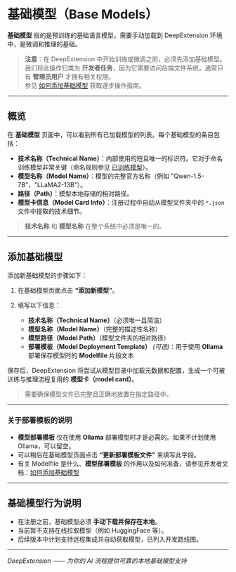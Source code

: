# 基础模型（Base Models）

**基础模型** 指的是预训练的基础语言模型，需要手动加载到 DeepExtension 环境中，是微调和推理的基础。

> **注意**：在 DeepExtension 中开始训练或微调之前，必须先添加基础模型。我们将此操作归类为 **开发者任务**，因为它需要访问后端文件系统，通常只有 **管理员用户** 才拥有相关权限。  
> 参见 [如何添加基础模型](../../developer/how-to-add-base-models.zh.md) 获取逐步操作指南。

---

## 概览

在 **基础模型** 页面中，可以看到所有已加载模型的列表。每个基础模型的条目包括：

- **技术名称（Technical Name）**：内部使用的短且唯一的标识符。它对于命名训练模型非常关键（命名规则参见 [已训练模型](trained-models.zh.md)）。
- **模型名称（Model Name）**：模型的完整官方名称（例如 "Qwen-1.5-7B"，"LLaMA2-13B"）。
- **路径（Path）**：模型本地存储的相对路径。
- **模型卡信息（Model Card Info）**：注册过程中自动从模型文件夹中的 `*.json` 文件中提取的技术细节。

> **技术名称** 和 **模型名称** 在整个系统中必须是唯一的。

---

## 添加基础模型

添加新基础模型的步骤如下：

1. 在基础模型页面点击 **“添加新模型”**。
2. 填写以下信息：

    - **技术名称（Technical Name）**（必须唯一且简洁）
    - **模型名称（Model Name）**（完整的描述性名称）
    - **模型路径（Model Path）**（模型文件夹的相对路径）
    - **部署模板（Model Deployment Template）** *(可选)*：用于使用 **Ollama** 部署保存模型时的 **Modelfile** 片段文本

保存后，DeepExtension 将尝试从模型目录中加载元数据和配置，生成一个可被训练与推理流程复用的 **模型卡（model card）**。

> 需要确保模型文件已完整且正确地放置在指定路径中。

---

### 关于部署模板的说明

- **模型部署模板** 仅在使用 **Ollama** 部署模型时才是必需的。如果不计划使用 Ollama，可以留空。
- 可以稍后在基础模型页面点击 **“更新部署模板文件”** 来填写此字段。
- 有关 Modelfile 是什么、**模型部署模板** 的作用以及如何准备，请参见开发者文档：[如何添加基础模型](../../developer/how-to-add-base-models.zh.md)

---

## 基础模型行为说明

- 在注册之前，基础模型必须 **手动下载并保存在本地**。
- 当前暂不支持在线拉取模型（例如 HuggingFace 等）。
- 后续版本中计划支持远程集成并自动获取模型，已列入开发路线图。

---

*DeepExtension —— 为你的 AI 流程提供可靠的本地基础模型支持*
